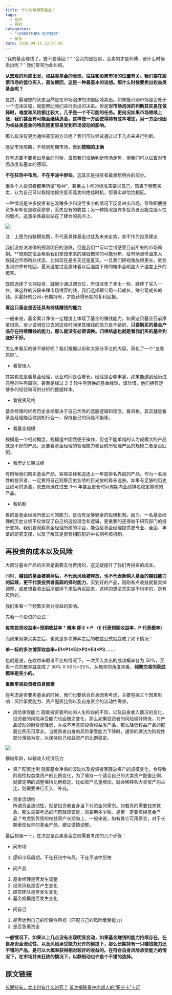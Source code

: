 ```yaml
---
title: 什么时候赎回基金？
tags:
  - 投资
  - 理财
categories:
  - "\U0001F4B0 投资理财"
  - 基金
date: 2020-09-15 12:27:56
---
```


“我的基金赚钱了，要不要赎回？” 
“会买的是徒弟，会卖的才是师傅，该什么时候卖出呢？”
我们常常为此纠结。

**从宏观的角度出发，权益类基金的表现，往往和股票市场的位置有关。我们要在股票市场的低位买入，高位赎回，这是一种最基本的设想。那什么时候要卖出权益类基金呢？**


显然，最理想的状态当然是在市场泡沫的顶部区域卖出。如果能识别市场是否处于一个泡沫区域，就能帮助我们进行卖出的决策。但是**对市场泡沫的判断其实是在做择时，难度和风险都比较大，几乎是一个不可能的任务。**更何况**如果市场继续上涨，我们甚至有可能会继续追高，这样做一方面使得持有成本增加，另一方面也因为权益类基金的特质而更容易受到市场波动的影响。**

那么有没有更为通俗简便的方法呢？我们可以尝试通过以下几点来进行判断。

  
感受市场周期，不预测短期市场，做到**模糊的正确**


在考虑要不要卖出基金的时候，虽然我们准确判断市场走势，但我们可以试着对市场热度有基本的感知。

**不在狂热中布局，不在平淡中胆怯**，这其实是投资者最难想明白的部分。


很多个人投资者都用所谓“股神”，甚至占卜师的标准来要求自己，热衷于频繁买卖，认为自己可以稳稳地抓住低买高卖的绝佳时机，但事实却恰恰相反。


一种情况是许多投资者在没赚多少和没亏多少的情况下反复进出市场，导致即便投资多年却也是收获寥寥，丢失应有的收益；另一种情况是许多投资者没能克服人性的弱点，追涨杀跌最后站在了建仓的高点上。

![](/images/Snipaste_2020-11-30_00-14-41.png)

注：上图为指数模拟图，不代表具体基金过往及未来走势，亦不作为投资建议

我们没办法准确的预测明日的涨跌，但是我们**可以尝试感受目前所处的市场周期。**周期定位会帮助我们掌控未来的赚钱概率的可能分布，给市场测体温来大致描述市场所处状态，比如现在是冬天还是夏天。一旦我们把视角放得更长，就会发现四季有轮回。夏天温度过高意味着以后温度下降的概率会明显大于温度上升的概率。

既然选择了长期投资，就很少通过调仓位，所谓涨贵了卖出一些、跌停了买入一些，做这样的波段来赚市场博弈的钱，我们选择跟公司一起成长，赚公司成长的钱。买最好的公司+长期持有，才能获得长期的复利回报。

**看这只基金是否还具有持续赚钱的能力**

一般来说，基金累计净值一定程度上体现了基金的赚钱能力，如果这只基金目前净值很高，至少说明在过去的这些时间里其赚钱的能力是不错的，**只要购买的基金产品存在持续赚钱的能力，那么就没有必要调换。归根结底也就是看我们买的基金到底好不好。**

怎么来看买的够不够好呢？我们根据以前和大家分享过的内容，简化了一个“五看原则”。

- 看管理人

其实也就是看基金经理，从业时间是否够长，经验是否够丰富，如果能遇到经历过完整的牛熊周期，甚至是经过 2-3 轮牛熊转换的基金经理，请珍惜，他们拥有足够多的经验和可供分析的数据样本。

- 看投资风格

基金经理的优秀历史业绩取决于自己优秀的选股逻辑和理念，看风格，其实就是看基金经理能否做到知行合一，保持自己的风格不飘移。

- 看基金规模

规模是一个相对概念，规模适中固然便于操作，但也不能单纯的认为规模大的产品就是不好的产品，还要看基金经理的管理能力和目前所管理产品的规模二者是否匹配。

- 看历史长期成绩

有时候我们购买基金产品，容易崇拜和追逐上一年度排名靠前的产品。作为一名理性的投资者，一定要将自己观察历史业绩的目光放的再长远些。如果有足够的历史业绩可供追溯，就去筛选在过去 3-5 年甚至更长时间周期内业绩排名稳定靠前的产品。

- 看机制

看的是基金经理所属公司的能力，是否有足够健全的投研机制。因为，一名基金经理的历史业绩不仅体现了自己的选股理念和逻辑，更重要的还得益于研究部门的投研支持。我们要观察基金经理所属的平台，能否给基金经理提供更专业、全面、丰富的研究支撑，以及了解其是否有相匹配的中长期考核机制。

## 再投资的成本以及风险

大部分基金产品的买卖是需要支付费用的，这无疑提升了我们再投资的成本。


同时，**赚钱的基金被卖掉后，不代表风险被释放，也不代表新购入基金的赚钱能力的延续，更不代表投资者高超的择时能力**。买到好的产品，刚刚有点收益就要卖掉调整，或者想着卖出后净值掉下来后再买回来，这样的想法其实是不科学的，是有风险的。

我们来看一下频繁买卖对收益的影响。

  

先看一个投资的公式：

**每笔投资收益率=预期收益率 * 概率 即 E \* P （E 代表预期收益率，P 代表概率）**

  

而如果频繁买卖之后，也就是多次博弈之后的收益公式就变成了如下情况：

**单一标的多次博弈收益率=E1×P1×E2×P2×E3×P3 ……**

  

也就是说，在收益率假设不变的情况下，一次买入卖出的成功概率各为 50%，买卖一次的概率就变成了 50% X 50%=25%，从概率的角度来看，**频繁交易的获胜概率是变小的。**

  

**重新审视投资者自身因素**

在考虑是否要卖基金的时候，我们也要结合自身因素考虑，主要包括三个因素影响：风险承受能力、资产配置比例以及自身资金的流动性需求。

- 风险承受能力
随着投资者所处的人生阶段的不同，以及自身收入情况的变化，投资者的风险承受能力也会随之变化，那么如果投资者的风险偏好降低，对产品波动的耐受度降低，亦或不再喜欢投资权益类产品，那么降低权益产品的配置比例无可厚非。当投资者自身的风险承受能力下降时，通常的做法为阶段性部分落袋为安，以保持自己权益资产的比例稳定。

  

![](/images/Snipaste_2020-11-30_00-14-22.png)

横轴年龄，纵轴收入经济压力

- 资产配置比例 
随着基金净值的波动以及投资者家庭总资产的规模变化，会导致阶段性权益类资产的比例变化，为了维持一个适合自己的大类资产配置比例，就要定期的调整保持比例稳定。比如资产总量增加，就会稀释各大类资产的占比，则需要进行买入、补充。  

- 资金流动性  
所谓资金流动性，就是投资者自身当下对资金的需求。如若真的需要钱来救急，那么需要考虑的问题就应该是，需要用多少钱，是否一定要卖掉基金产品？考虑到优质的权益资产长期向上，一般来说，如有其它可用资金，对于长期表现优异的基金产品，建议谨慎调整。

最后梳理一下，在决定是否卖基金之前需要考虑的几个步骤：

- 问市场

1. 感知市场周期，不在狂热中布局，不在平淡中胆怯

- 问产品

1. 基金经理是否发生调整
2. 投资风格是否产生变化
3. 研究团队是否发生变化
4. 基金规模是否发生变化

- 问自己

1. 是否达到自己的阶段性目标（匹配自己的风险承受能力）
2. 是否急需资金

**一般情况下，如果以上几点没有出现明显变动，如果基金赚钱的能力持续存在，在自身资金流动性、以及风险承受能力允许的前提下，那么长期持有一只赚钱能力还不错的产品，是可以大概率获得相对较好的收益的。在符合自身风险承受能力的情况下，在市场并未狂热的情况下，以静制动也许是个不错的选择。**

## 原文链接

[长期持有，卖出时有什么讲究？](https://mp.weixin.qq.com/s/DAX0KtphnhkjWy_jcCv9Pw)
[首次揭秘景林内部人的“积分卡”十问](https://mp.weixin.qq.com/s/hOfGtpwmAi5i6saNTgptfw)